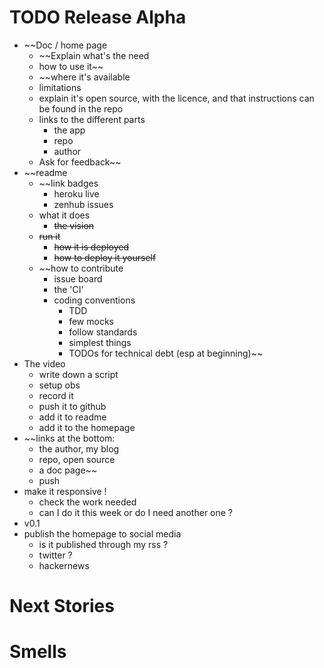 # TODO Release Alpha

* ~~Doc / home page
    * ~~Explain what's the need
    * how to use it~~
    * ~~where it's available
    * limitations
    * explain it's open source, with the licence, and that instructions can be found in the repo
    * links to the different parts
        * the app
        * repo
        * author
    * Ask for feedback~~
* ~~readme
    * ~~link badges
      * heroku live
      * zenhub issues
    * what it does
      * ~~the vision~~
    * ~~run it~~
      * ~~how it is deployed~~
      * ~~how to deploy it yourself~~
    * ~~how to contribute
      * issue board
      * the 'CI'
      * coding conventions
        * TDD
        * few mocks
        * follow standards
        * simplest things
        * TODOs for technical debt (esp at beginning)~~
* The video
    * write down a script
    * setup obs
    * record it
    * push it to github
    * add it to readme
    * add it to the homepage
* ~~links at the bottom:
    * the author, my blog
    * repo, open source
    * a doc page~~
    * push
* make it responsive !
    * check the work needed
    * can I do it this week or do I need another one ?
* v0.1
* publish the homepage to social media
    * is it published through my rss ?
    * twitter ?
    * hackernews

# Next Stories
# Smells
